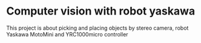 # Computer vision with robot yaskawa
This project is about picking and placing objects by stereo camera, robot Yaskawa MotoMini and YRC1000micro controller
